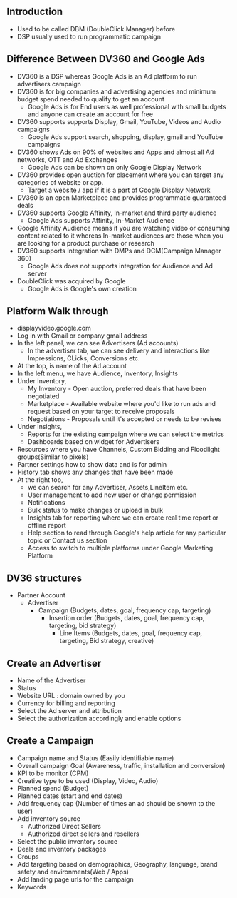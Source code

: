 ## Introduction
- Used to be called DBM (DoubleClick Manager) before
- DSP usually used to run programmatic campaign
  
## Difference Between DV360 and Google Ads
- DV360 is a DSP whereas Google Ads is an Ad platform to run advertisers campaign
- DV360 is for big companies and advertising agencies and minimum budget spend needed to qualify to get an account
  - Google Ads is for End users as well professional with small budgets and anyone can create an account for free
- DV360 supports supports Display, Gmail, YouTube, Videos and Audio campaigns
  - Google Ads support search, shopping, display, gmail and YouTube campaigns
- DV360 shows Ads on 90% of websites and Apps and almost all Ad networks, OTT and Ad Exchanges 
  - Google Ads can be shown on only Google Display Network 
- DV360 provides open auction for placement where you can target any categories of website or app.
  - Target a website / app if it is a part of Google Display Network
- DV360 is an open Marketplace and provides programmatic guaranteed deals 
- DV360 supports Google Affinity, In-market and third party audience
  - Google Ads supports Affinity, In-Market Audience 
- Google Affinity Audience means if you are watching video or consuming content related to it whereas In-market audiences are those when you are looking for a product purchase or research 
- DV360 supports Integration with DMPs and DCM(Campaign Manager 360)
  - Google Ads does not supports integration for Audience and Ad server
- DoubleClick was acquired by Google 
  - Google Ads is Google's own creation

## Platform Walk through
- displayvideo.google.com 
- Log in with Gmail or company gmail address 
- In the left panel, we can see Advertisers (Ad accounts)
  - In the advertiser tab, we can see delivery and interactions like Impressions, CLicks, Conversions etc.
- At the top, is name of the Ad account 
- In the left menu, we have Audience, Inventory, Insights
- Under Inventory, 
  - My Inventory - Open auction, preferred deals that have been negotiated
  - Marketplace - Available website where you'd like to run ads and request based on your target to receive proposals
  - Negotiations - Proposals until it's accepted or needs to be revises
- Under Insights, 
  - Reports for the existing campaign where we can select the metrics
  - Dashboards based on widget for Advertisers
- Resources where you have Channels, Custom Bidding and Floodlight groups(Similar to pixels)
- Partner settings how to show data and is for admin
- History tab shows any changes that have been made
- At the right top, 
  - we can search for any Advertiser, Assets,LineItem etc.
  - User management to add new user or change permission
  - Notifications
  - Bulk status to make changes or upload in bulk 
  - Insights tab for reporting where we can create real time report or offline report
  - Help section to read through Google's help article for any particular topic or Contact us section
  - Access to switch to multiple platforms under Google Marketing Platform
  
## DV36 structures 
- Partner Account 
  - Advertiser
    - Campaign (Budgets, dates, goal, frequency cap, targeting)
      - Insertion order (Budgets, dates, goal, frequency cap, targeting, bid strategy)
        - Line Items (Budgets, dates, goal, frequency cap, targeting, Bid strategy, creative)

## Create an Advertiser
- Name of the Advertiser
- Status
- Website URL : domain owned by you
- Currency for billing and reporting
- Select the Ad server and attribution
- Select the authorization accordingly and enable options

## Create a Campaign
- Campaign name and Status (Easily identifiable name)
- Overall campaign Goal (Awareness, traffic, installation and conversion)
- KPI to be monitor (CPM)
- Creative type to be used (Display, Video, Audio)
- Planned spend (Budget)
- Planned dates (start and end dates)
- Add frequency cap (Number of times an ad should be shown to the user)
- Add inventory source 
  - Authorized Direct Sellers
  - Authorized direct sellers and resellers
- Select the public inventory source
- Deals and inventory packages
- Groups
- Add targeting based on demographics, Geography, language, brand safety and environments(Web / Apps)
- Add landing page urls for the campaign
- Keywords